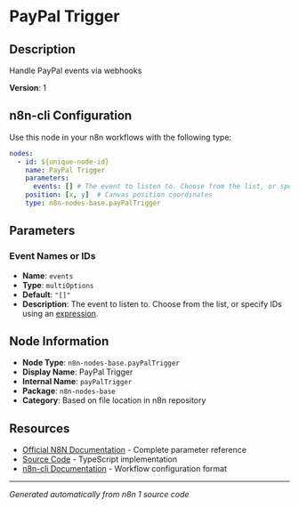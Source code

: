 # PayPal Trigger

## Description

Handle PayPal events via webhooks

**Version**: 1

## n8n-cli Configuration

Use this node in your n8n workflows with the following type:

```yaml
nodes:
  - id: ${unique-node-id}
    name: PayPal Trigger
    parameters:
      events: [] # The event to listen to. Choose from the list, or specify IDs using an <a href="https://docs.n8n.io/code/expressions/">expression</a>.
    position: [x, y]  # Canvas position coordinates
    type: n8n-nodes-base.payPalTrigger
```

## Parameters

### Event Names or IDs

- **Name**: `events`
- **Type**: `multiOptions`
- **Default**: `"[]"`
- **Description**: The event to listen to. Choose from the list, or specify IDs using an <a href="https://docs.n8n.io/code/expressions/">expression</a>.


## Node Information

- **Node Type**: `n8n-nodes-base.payPalTrigger`
- **Display Name**: PayPal Trigger
- **Internal Name**: `payPalTrigger`
- **Package**: `n8n-nodes-base`
- **Category**: Based on file location in n8n repository

## Resources

- [Official N8N Documentation](https://docs.n8n.io/integrations/builtin/app-nodes/n8n-nodes-base.paypaltrigger/) - Complete parameter reference
- [Source Code](https://github.com/n8n-io/n8n/blob/master/packages/nodes-base/nodes/PayPal/PayPalTrigger.node.ts) - TypeScript implementation
- [n8n-cli Documentation](https://github.com/edenreich/n8n-cli) - Workflow configuration format

---
*Generated automatically from n8n 1 source code*
